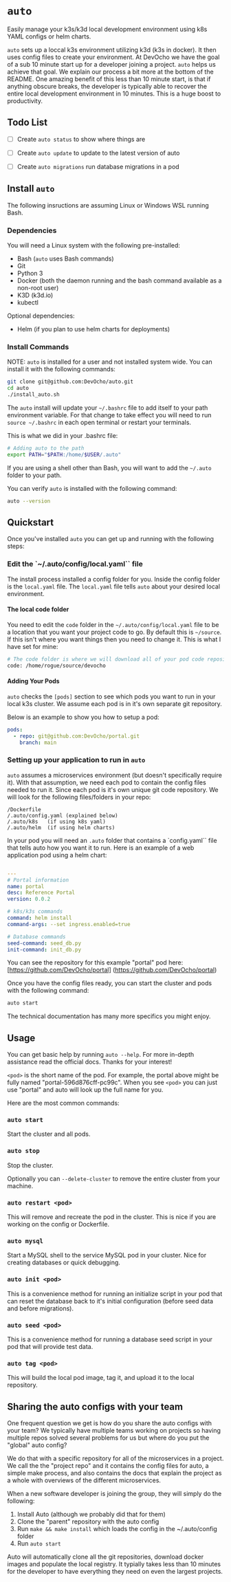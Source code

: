 # `auto`

Easily manage your k3s/k3d local development environment using k8s YAML
configs or helm charts.

`auto` sets up a loccal k3s environment utilizing k3d (k3s in docker).  It then
uses config files to create your environment.  At DevOcho we have the goal
of a sub 10 minute start up for a developer joining a project.  `auto` helps us
achieve that goal.  We explain our process a bit more at the bottom of
the README.  One amazing benefit of this less than 10 minute start, is that
if anything obscure breaks, the developer is typically able to recover the
entire local development environment in 10 minutes.  This is a huge boost to
productivity.


## Todo List

- [ ] Create `auto status` to show where things are
- [ ] Create `auto update` to update to the latest version of auto
- [ ] Create `auto migrations` run database migrations in a pod


## Install `auto`

The following insructions are assuming Linux or Windows WSL running Bash.

### Dependencies
You will need a Linux system with the following pre-installed:
- Bash (`auto` uses Bash commands)
- Git
- Python 3
- Docker (both the daemon running and the bash command available as a non-root user)
- K3D (k3d.io)
- kubectl

Optional dependencies:
- Helm (if you plan to use helm charts for deployments)

### Install Commands

NOTE: `auto` is installed for a user and not installed system wide.
You can install it with the following commands:

```bash
git clone git@github.com:DevOcho/auto.git
cd auto
./install_auto.sh
```

The `auto` install will update your `~/.bashrc` file to add itself to your path
environment variable.  For that change to take effect you will need to run
`source ~/.bashrc` in each open terminal or restart your terminals.

This is what we did in your .bashrc file:

```bash
# Adding auto to the path
export PATH="$PATH:/home/$USER/.auto"
```

If you are using a shell other than Bash, you will want to add the `~/.auto`
folder to your path.

You can verify `auto` is installed with the following command:

```bash
auto --version
```


## Quickstart

Once you've installed `auto` you can get up and running with the following steps:

### Edit the `~/.auto/config/local.yaml`` file

The install process installed a config folder for you.  Inside the config
folder is the `local.yaml` file.  The `local.yaml` file tells `auto` about
your desired local environment.

#### The local code folder

You need to edit the `code` folder in the `~/.auto/config/local.yaml` file to
be a location that you want your project code to go.  By default this is
`~/source`.  If this isn't where you want things then you need to change it.
This is what I have set for mine:

```bash
# The code folder is where we will download all of your pod code repositories
code: /home/rogue/source/devocho
```

#### Adding Your Pods

`auto` checks the `[pods]` section to see which pods you want to run in
your local k3s cluster.  We assume each pod is in it's own separate git
repository.

Below is an example to show you how to setup a pod:

```yaml
pods:
  - repo: git@github.com:DevOcho/portal.git
    branch: main
```

### Setting up your application to run in `auto`

`auto` assumes a microservices environment (but doesn't specifically require
it).  With that assumption, we need each pod to contain the config files needed
to run it.  Since each pod is it's own unique git code repository.  We will look
for the following files/folders in your repo:

```
/Dockerfile
/.auto/config.yaml (explained below)
/.auto/k8s   (if using k8s yaml)
/.auto/helm  (if using helm charts)
```

In your pod you will need an `.auto` folder that contains a `config.yaml``
file that tells auto how you want it to run.  Here is an example of a
web application pod using a helm chart:

```yaml

---
# Portal information
name: portal
desc: Reference Portal
version: 0.0.2

# k8s/k3s commands
command: helm install
command-args: --set ingress.enabled=true

# Database commands
seed-command: seed_db.py
init-command: init_db.py
```

You can see the repository for this example "portal" pod here:
[https://github.com/DevOcho/portal] (https://github.com/DevOcho/portal)

Once you have the config files ready, you can start the cluster and pods with the following command:

```bash
auto start
```

The technical documentation has many more specifics you might enjoy.

## Usage

You can get basic help by running `auto --help`.  For more in-depth assistance
read the official docs.  Thanks for your interest!

`<pod>` is the short name of the pod.  For example, the portal above might be
fully named "portal-596d876cff-pc99c".  When you see `<pod>` you can just use
"portal" and auto will look up the full name for you.

Here are the most common commands:

### `auto start`

Start the cluster and all pods.

### `auto stop`

Stop the cluster.

Optionally you can `--delete-cluster` to remove the entire cluster from
your machine.

### `auto restart <pod>`

This will remove and recreate the pod in the cluster.  This is nice if you are
working on the config or Dockerfile.

### `auto mysql`

Start a MySQL shell to the service MySQL pod in your cluster.  Nice for creating
databases or quick debugging.

### `auto init <pod>`

This is a convenience method for running an initialize script in your pod that
can reset the database back to it's initial configuration (before seed data
and before migrations).

### `auto seed <pod>`

This is a convenience method for running a database seed script in your pod
that will provide test data.

### `auto tag <pod>`

This will build the local pod image, tag it, and upload it to the local
repository.


## Sharing the auto configs with your team

One frequent question we get is how do you share the auto configs with
your team?  We typically have multiple teams working on projects so
having multiple repos solved several problems for us but where do you
put the "global" auto config?

We do that with a specific repository for all of the
microservices in a project.  We call the the "project repo" and it
contains the config files for auto, a simple make process, and also
contains the docs that explain the project as a whole with overviews of the
different microservices.

When a new software developer is joining the group, they will simply do
the following:

1. Install Auto (although we probably did that for them)
2. Clone the "parent" repository with the auto config
3. Run `make && make install` which loads the config in the ~/.auto/config folder
4. Run `auto start`

Auto will automatically clone all the git repositories, download docker images
and populate the local registry.  It typially takes less than 10 minutes for
the developer to have everything they need on even the largest projects.
